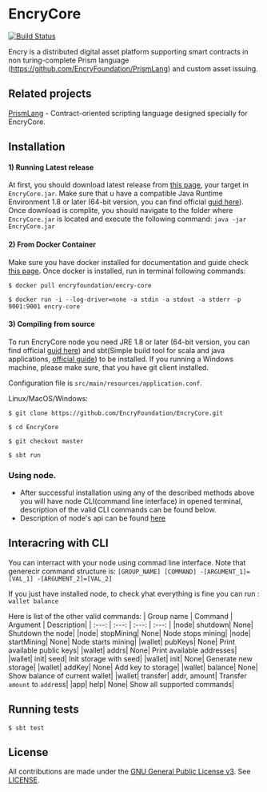 # EncryCore

[![Build Status](https://travis-ci.org/EncryFoundation/EncryCore.svg?branch=master)](https://travis-ci.org/EncryFoundation/EncryCore)

Encry is a distributed digital asset platform supporting smart contracts in non turing-complete Prism language (https://github.com/EncryFoundation/PrismLang) and custom asset issuing.

## Related projects

[PrismLang](https://github.com/EncryFoundation/PrismLang) - Contract-oriented scripting language designed specially for EncryCore.

## Installation

#### 1) Running Latest release

At first, you should download latest release from [this page](https://github.com/EncryFoundation/EncryCore/releases), your target in `EncryCore.jar`. Make sure that u have a compatible Java Runtime Environment 1.8 or later (64-bit version, you can find official [guid here](https://docs.oracle.com/javase/8/docs/technotes/guides/install/install_overview.html)). Once download is complite, you should navigate to the folder where `EncryCore.jar` is located and execute the following command:
`java -jar EncryCore.jar`

#### 2) From Docker Container
Make sure you have docker installed for documentation and guide check [this page](https://docs.docker.com/install/). Once docker is installed, run in terminal following commands:

`$ docker pull encryfoundation/encry-core`

`$ docker run -i --log-driver=none -a stdin -a stdout -a stderr -p 9001:9001 encry-core`

#### 3) Compiling from source
To run EncryCore node you need JRE 1.8 or later (64-bit version, you can find official [guid here](https://docs.oracle.com/javase/8/docs/technotes/guides/install/install_overview.html)) and sbt(Simple build tool for scala and java applications, [official guide](https://www.scala-sbt.org/1.0/docs/Setup.html)) to be installed. If you running a Windows machine, please make sure, that you have git client installed.

Configuration file is `src/main/resources/application.conf`.

Linux/MacOS/Windows:

`$ git clone https://github.com/EncryFoundation/EncryCore.git`

`$ cd EncryCore`

`$ git checkout master`

`$ sbt run`

### Using node.
* After successful installation using any of the described methods above you will have node CLI(command line interface) in opened terminal, description of the valid CLI commands can be found below.
* Description of node's api can be found [here](https://github.com/EncryFoundation/EncryCore/blob/release/docs/design/NodeRoutes.md)

## Interacring with CLI
You can interract with your node using commad line interface. Note that generecir command structure is:
`[GROUP_NAME] [COMMAND] -[ARGUMENT_1]=[VAL_1] -[ARGUMENT_2]=[VAL_2]`

If you just have installed node, to check yhat everything is fine you can run :
`wallet balance`

Here is list of the other valid commands:
| Group name | Command | Argument | Description|
| :---: | :---: | :---: | :---: |
|node|          shutdown|       None|          Shutdown the node|
|node|          stopMining|       None|           Node stops mining|
|node|          startMining|      None|           Node starts mining|
|wallet|       pubKeys|          None|           Print available public keys|
|wallet|        addrs|            None|           Print available addresses|
|wallet|        init|             seed|           Init storage with seed|
|wallet|        init|            None|           Generate new storage|
|wallet|        addKey|           None|           Add key to storage|
|wallet|        balance|          None|           Show balance of current wallet|
|wallet|        transfer|         addr, amount|   Transfer `amount` to `addr`ess|
|app|           help|             None|           Show all supported commands|
## Running tests

`$ sbt test`

## License

All contributions are made under the [GNU General Public License v3](https://www.gnu.org/licenses/gpl-3.0.en.html). See [LICENSE](LICENSE).
